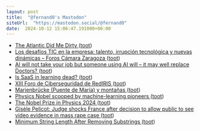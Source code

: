 ```yaml
---
layout: post
title:  "@fernand0's Mastodon"
siteUrl:  "https://mastodon.social/@fernand0"
date:  2024-10-12 15:06:47.191000+00:00
---
```

*  [The Atlantic Did Me Dirty ](https://cmsthomas.substack.com/p/the-atlantic-did-me-dirt) ([toot](https://mastodon.social/@fernand0/113295072112526746))
*  [Los desafíos TIC en la empresa: talento, irrupción tecnológica y nuevas dinámicas – Foros Cámara Zaragoza ](https://foros.camarazaragoza.com/el-sector-tecnologico) ([toot](https://mastodon.social/@fernand0/113294879927550935))
*  [AI will not take your job but someone using AI will – it may well replace Doctors? ](http://donaldclarkplanb.blogspot.com/2024/10/ai-will-not-take-your-job-but-someone.htm) ([toot](https://mastodon.social/@fernand0/113294182476312002))
*  [Is SaaS in learning dead? ](http://donaldclarkplanb.blogspot.com/2024/09/is-saas-in-learning-dead.htm) ([toot](https://mastodon.social/@fernand0/113293973303582108))
*  [XIII Foro de Ciberseguridad de RedIRIS ](https://eventos.rediris.es/event/1/timetable) ([toot](https://mastodon.social/@fernand0/113293800875489526))
*  [Marienbrücke (Puente de María) y montañas ](https://www.flickr.com/photos/fernand0/54029232166) ([toot](https://mastodon.social/@fernand0/113293527172520721))
*  [Physics Nobel scooped by machine-learning pioneers ](https://www.nature.com/articles/d41586-024-03213-) ([toot](https://mastodon.social/@fernand0/113293441944999161))
*  [The Nobel Prize in Physics 2024 ](https://www.nobelprize.org/prizes/physics/2024/summary) ([toot](https://mastodon.social/@fernand0/113293314034903042))
*  [Gisèle Pelicot: Judge shocks France after decision to allow public to see video evidence in mass rape case ](https://www.independent.co.uk/news/world/europe/gisele-pelicot-france-rape-case-b2624961.htm) ([toot](https://mastodon.social/@fernand0/113292497648632804))
*  [Minimum String Length After Removing Substrings   ](https://leetcode.com/problems/minimum-string-length-after-removing-substrings/description/) ([toot](https://mastodon.social/@fernand0/113291877367825443))
